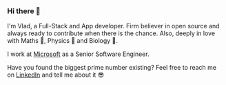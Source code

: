 ### Hi there 👋

I'm Vlad, a Full-Stack and App developer. Firm believer in open source and always ready to contribute when there is the chance. Also, deeply in love with Maths 🔢, Physics 🔭 and Biology 🌱.

I work at [Microsoft](https://www.microsoft.com/) as a Senior Software Engineer.

Have you found the biggest prime number existing? Feel free to reach me on [LinkedIn](https://www.linkedin.com/in/vmihalachi/) and tell me about it 😎

<!--
**vmihalachi/vmihalachi** is a ✨ _special_ ✨ repository because its `README.md` (this file) appears on your GitHub profile.

Here are some ideas to get you started:

- 🔭 I’m currently working on ...
- 🌱 I’m currently learning ...
- 👯 I’m looking to collaborate on ...
- 🤔 I’m looking for help with ...
- 💬 Ask me about ...
- 📫 How to reach me: ...
- 😄 Pronouns: ...
- ⚡ Fun fact: ...
-->
